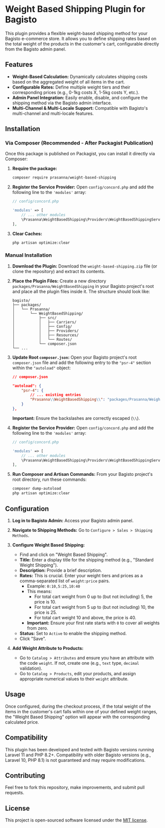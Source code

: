 # Weight Based Shipping Plugin for Bagisto

This plugin provides a flexible weight-based shipping method for your Bagisto e-commerce store. It allows you to define shipping rates based on the total weight of the products in the customer's cart, configurable directly from the Bagisto admin panel.

## Features

*   **Weight-Based Calculation:** Dynamically calculates shipping costs based on the aggregated weight of all items in the cart.
*   **Configurable Rates:** Define multiple weight tiers and their corresponding prices (e.g., 0-1kg costs X, 1-5kg costs Y, etc.).
*   **Admin Panel Integration:** Easily enable, disable, and configure the shipping method via the Bagisto admin interface.
*   **Multi-Channel & Multi-Locale Support:** Compatible with Bagisto's multi-channel and multi-locale features.

## Installation

### Via Composer (Recommended - After Packagist Publication)

Once this package is published on Packagist, you can install it directly via Composer:

1.  **Require the package:**
    ```bash
    composer require prasanna/weight-based-shipping
    ```

2.  **Register the Service Provider:**
    Open `config/concord.php` and add the following line to the `'modules'` array:
    ```php
    // config/concord.php

    'modules' => [
        // ... other modules
        \Prasanna\WeightBasedShipping\Providers\WeightBasedShippingServiceProvider::class,
    ],
    ```

3.  **Clear Caches:**
    ```bash
    php artisan optimize:clear
    ```

### Manual Installation

1.  **Download the Plugin:**
    Download the `weight-based-shipping.zip` file (or clone the repository) and extract its contents.

2.  **Place the Plugin Files:**
    Create a new directory `packages/Prasanna/WeightBasedShipping` in your Bagisto project's root and place all the plugin files inside it. The structure should look like:
    ```
    bagisto/
    ├── packages/
    │   └── Prasanna/
    │       └── WeightBasedShipping/
    │           ├── src/
    │           │   ├── Carriers/
    │           │   ├── Config/
    │           │   ├── Providers/
    │           │   ├── Resources/
    │           │   └── Routes/
    │           └── composer.json
    └── ...
    ```

3.  **Update Root `composer.json`:**
    Open your Bagisto project's root `composer.json` file and add the following entry to the `"psr-4"` section within the `"autoload"` object:
    ```json
    // composer.json

    "autoload": {
        "psr-4": {
            // ... existing entries
            "Prasanna\\WeightBasedShipping\\": "packages/Prasanna/WeightBasedShipping/src/"
        }
    },
    ```
    **Important:** Ensure the backslashes are correctly escaped (`\\`).

4.  **Register the Service Provider:**
    Open `config/concord.php` and add the following line to the `'modules'` array:
    ```php
    // config/concord.php

    'modules' => [
        // ... other modules
        \Prasanna\WeightBasedShipping\Providers\WeightBasedShippingServiceProvider::class,
    ],
    ```

5.  **Run Composer and Artisan Commands:**
    From your Bagisto project's root directory, run these commands:
    ```bash
    composer dump-autoload
    php artisan optimize:clear
    ```

## Configuration

1.  **Log in to Bagisto Admin:**
    Access your Bagisto admin panel.

2.  **Navigate to Shipping Methods:**
    Go to `Configure > Sales > Shipping Methods`.

3.  **Configure Weight Based Shipping:**
    *   Find and click on "Weight Based Shipping".
    *   **Title:** Enter a display title for the shipping method (e.g., "Standard Weight Shipping").
    *   **Description:** Provide a brief description.
    *   **Rates:** This is crucial. Enter your weight tiers and prices as a comma-separated list of `weight:price` pairs.
        *   Example: `0:10,5:25,10:40`
        *   This means:
            *   For total cart weight from 0 up to (but not including) 5, the price is 10.
            *   For total cart weight from 5 up to (but not including) 10, the price is 25.
            *   For total cart weight 10 and above, the price is 40.
        *   **Important:** Ensure your first rate starts with `0` to cover all weights from zero.
    *   **Status:** Set to `Active` to enable the shipping method.
    *   Click "Save".

4.  **Add Weight Attribute to Products:**
    *   Go to `Catalog > Attributes` and ensure you have an attribute with the code `weight`. If not, create one (e.g., `text` type, `decimal` validation).
    *   Go to `Catalog > Products`, edit your products, and assign appropriate numerical values to their `weight` attribute.

## Usage

Once configured, during the checkout process, if the total weight of the items in the customer's cart falls within one of your defined weight ranges, the "Weight Based Shipping" option will appear with the corresponding calculated price.

## Compatibility

This plugin has been developed and tested with Bagisto versions running Laravel 11 and PHP 8.2+. Compatibility with older Bagisto versions (e.g., Laravel 10, PHP 8.1) is not guaranteed and may require modifications.

## Contributing

Feel free to fork this repository, make improvements, and submit pull requests.

## License

This project is open-sourced software licensed under the [MIT license](LICENSE).
